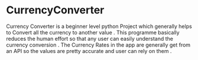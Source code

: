 # CurrencyConverter
Currency Converter is a beginner level python Project which generally helps to Convert all the currency to another value . 
This programme basically reduces the human effort so that any user can easily understand the currency conversion .
The Currency Rates in the app are generally get from an API so the values are pretty accurate and user can rely on them .
